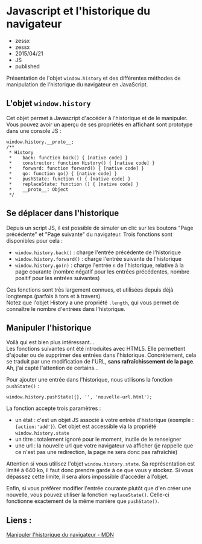 # Javascript et l'historique du navigateur
- zessx
- zessx
- 2015/04/21
- JS
- published

Présentation de l'objet `window.history` et des différentes méthodes de manipulation de l'historique du navigateur en JavaScript.

## L'objet `window.history`

Cet objet permet à Javascript d'accéder à l'historique et de le manipuler. Vous pouvez avoir un aperçu de ses propriétés en affichant sont prototype dans une console JS :

    window.history.__proto__;
    /**
     * History 
     *    back: function back() { [native code] }
     *    constructor: function History() { [native code] }
     *    forward: function forward() { [native code] }
     *    go: function go() { [native code] }
     *    pushState: function () { [native code] }
     *    replaceState: function () { [native code] }
     *    __proto__: Object
     */

## Se déplacer dans l'historique

Depuis un script JS, il est possible de simuler un clic sur les boutons "Page précédente" et "Page suivante" du navigateur. Trois fonctions sont disponibles pour cela :

- `window.history.back()` : charge l'entrée précédente de l'historique
- `window.history.forward()` : charge l'entrée suivante de l'historique
- `window.history.go(n)` : charge l'entrée `n` de l'historique, relative à la page courante (nombre négatif pour les entrées précédentes, nombre positif pour les entrées suivantes)

Ces fonctions sont très largement connues, et utilisées depuis déjà longtemps (parfois à tors et à travers).  
Notez que l'objet History a une propriété `.length`, qui vous permet de connaître le nombre d'entrées dans l'historique.

## Manipuler l'historique

Voilà qui est bien plus intéressant...  
Les fonctions suivantes ont été introduites avec HTML5. Elle permettent d'ajouter ou de supprimer des entrées dans l'historique. Concrètement, cela se traduit par une modification de l'URL, **sans rafraîchissement de la page**. Ah, j'ai capté l'attention de certains...

Pour ajouter une entrée dans l'historique, nous utilisons la fonction `pushState()` :

    window.history.pushState({}, '', 'nouvelle-url.html');

La fonction accepte trois paramètres :

- un état : c'est un objet JS associé à votre entrée d'historique (exemple : `{action:'add'}`). Cet objet est accessible via la propriété `window.history.state`
- un titre : totalement ignoré pour le moment, inutile de le renseigner
- une url : la nouvelle url que votre navigateur va afficher (je rappelle que ce n'est pas une redirection, la page ne sera donc pas rafraîchie)

Attention si vous utilisez l'objet `window.history.state`. Sa représentation est limité à 640 ko, il faut donc prendre garde à ce que vous y stockez. Si vous dépassez cette limite, il sera alors impossible d'accéder à l'objet.

Enfin, si vous préférer modifier l'entrée courante plutôt que d'en créer une nouvelle, vous pouvez utiliser la fonction `replaceState()`. Celle-ci fonctionne exactement de la même manière que `pushState()`.


## Liens :
[Manipuler l'historique du navigateur - MDN](https://developer.mozilla.org/fr/docs/Web/Guide/DOM/Manipuler_historique_du_navigateur)   